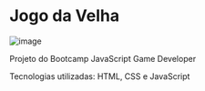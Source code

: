 # Jogo da Velha

![image](https://user-images.githubusercontent.com/65916297/125176201-033cbe80-e1a8-11eb-9c66-6019dabdb5ad.png)

Projeto do Bootcamp JavaScript Game Developer

Tecnologias utilizadas: HTML, CSS e JavaScript
